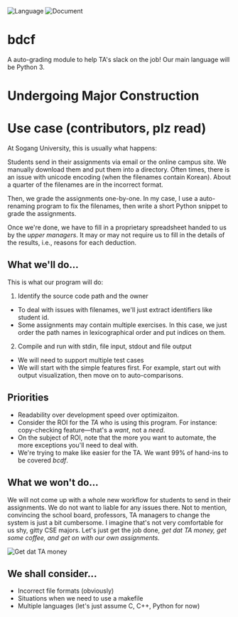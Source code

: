 ![Language](https://img.shields.io/badge/Language-Python3.6-blue.svg)
![Document](https://img.shields.io/badge/Document-English-black.svg)

# bdcf
A auto-grading module to help TA's slack on the job! Our main language will be Python 3.

# Undergoing Major Construction

# Use case (contributors, plz read)

At Sogang University, this is usually what happens:

Students send in their assignments via email or the online campus site. We manually download them and put them into a directory. Often times, there is an issue with unicode encoding (when the filenames contain Korean). About a quarter of the filenames are in the incorrect format.

Then, we grade the assignments one-by-one. In my case, I use a auto-renaming program to fix the filenames, then write a short Python snippet to grade the assignments.

Once we're done, we have to fill in a proprietary spreadsheet handed to us by the *upper managers*. It may or may not require us to fill in the details of the results, i.e., reasons for each deduction.

## What we'll do...
This is what our program will do:
1. Identify the source code path and the owner
  - To deal with issues with filenames, we'll just extract identifiers like student id.
  - Some assignments may contain multiple exercises. In this case, we just order the path names in lexicographical order and put indices on them.
2. Compile and run with stdin, file input, stdout and file output
  - We will need to support multiple test cases
  - We will start with the simple features first. For example, start out with output visualization, then move on to auto-comparisons.

## Priorities
- Readability over development speed over optimizaiton.
- Consider the ROI for the *TA* who is using this program. For instance: copy-checking feature—that's a *want*, not a *need*.
- On the subject of ROI, note that the more you want to automate, the more exceptions you'll need to deal with.
- We're trying to make like easier for the TA. We want 99% of hand-ins to be covered *bcdf*.

## What we won't do...
We will not come up with a whole new workflow for students to send in their assignments. We do not want to liable for any issues there. Not to mention, convincing the school board, professors, TA managers to change the system is just a bit cumbersome. I imagine that's not very comfortable for us shy, gitty CSE majors. Let's just get the job done, *get dat TA money, get some coffee, and get on with our own assignments.*

![Get dat TA money](https://media.giphy.com/media/gTURHJs4e2Ies/giphy.gif)

## We shall consider...
- Incorrect file formats (obviously)
- Situations when we need to use a makefile
- Multiple languages (let's just assume C, C++, Python for now)
